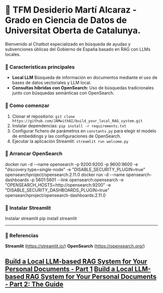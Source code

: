 # 📝 TFM Desiderio Martí Alcaraz - Grado en Ciencia de Datos de Universitat Oberta de Catalunya.

Bienvenido al Chatbot especializado en búsqueda de ayudas y subvenciones úblicas del Gobierno de España basado en RAG con LLMs locales.

### 🌟 Características principales
- **Local LLM** Búsqueda de información en documentos mediante el uso de bases de datos vectoriales y LLM local.
- **Consultas híbridas con OpenSearch:** Uso de búsquedas tradicionales junto con búsquedas semánticas con OpenSearch.

### 🚀 Como comenzar
1. Clonar el repositorio: `git clone https://github.com/JAMwithAI/build_your_local_RAG_system.git`
2. Instalar dependencias: `pip install -r requirements.txt`
3. Configurar fichero de parámetros en `constants.py` para elegir el modelo de embeddings y las configuraciones de OpenSearch.
4. Ejecutar la aplicación Streamlit: `streamlit run welcome.py`

### 📘 Arrancar OpenSearch

docker run -d --name opensearch -p 9200:9200 -p 9600:9600 -e "discovery.type=single-node" -e "DISABLE_SECURITY_PLUGIN=true" opensearchproject/opensearch:2.11.0
docker run -d --name opensearch-dashboards -p 5601:5601 --link opensearch:opensearch -e "OPENSEARCH_HOSTS=http://opensearch:9200" -e "DISABLE_SECURITY_DASHBOARDS_PLUGIN=true" opensearchproject/opensearch-dashboards:2.11.0

### 📘 Instalar Streamlit
Instalar streamlit
pip install streamlit

---

### 📘 Referencias

**Streamlit** (https://streamlit.io/)
**OpenSearch** (https://opensearch.org/)

[**Build a Local LLM-based RAG System for Your Personal Documents - Part 1**](https://jamwithai.substack.com/p/build-a-local-llm-based-rag-system)
[**Build a Local LLM-based RAG System for Your Personal Documents - Part 2: The Guide**](https://jamwithai.substack.com/p/build-a-local-llm-based-rag-system-628)
---